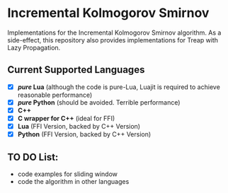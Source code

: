 # Incremental Kolmogorov Smirnov

Implementations for the Incremental Kolmogorov Smirnov algorithm.
As a side-effect, this repository also provides implementations for Treap with Lazy Propagation.

## Current Supported Languages

- [X] ***pure* Lua** (although the code is pure-Lua, Luajit is required to achieve reasonable performance)
- [X] ***pure* Python** (should be avoided. Terrible performance)
- [X] **C++**
- [X] **C wrapper for C++** (ideal for FFI)
- [X] **Lua** (FFI Version, backed by C++ Version)
- [X] **Python** (FFI Version, backed by C++ Version)

## TO DO List:

- code examples for sliding window
- code the algorithm in other languages
